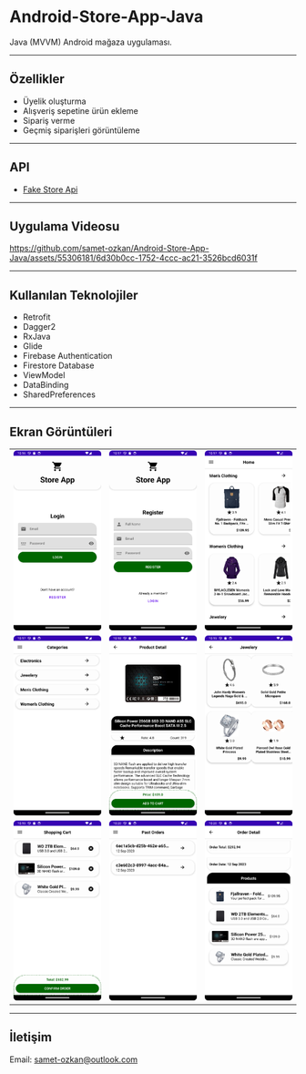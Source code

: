 # Android-Store-App-Java
Java (MVVM) Android mağaza uygulaması.

---
## Özellikler
* Üyelik oluşturma
* Alışveriş sepetine ürün ekleme
* Sipariş verme
* Geçmiş siparişleri görüntüleme

---

## API
- [Fake Store Api](https://github.com/keikaavousi/fake-store-api)


---

## Uygulama Videosu



https://github.com/samet-ozkan/Android-Store-App-Java/assets/55306181/6d30b0cc-1752-4ccc-ac21-3526bcd6031f



---
## Kullanılan Teknolojiler
* Retrofit
* Dagger2
* RxJava
* Glide
* Firebase Authentication
* Firestore Database
* ViewModel
* DataBinding
* SharedPreferences

---
## Ekran Görüntüleri
<table>
  <tr>
    <td align="center"><img src="Screenshots/Screenshot_20230912_131630.png" alt="Ekran Görüntüsü 1" width="200"></td>
    <td align="center"><img src="Screenshots/Screenshot_20230912_131709.png" alt="Ekran Görüntüsü 2" width="200"></td>
    <td align="center"><img src="Screenshots/Screenshot_20230912_131752.png" alt="Ekran Görüntüsü 3" width="200"></td>
  </tr>
  <tr>
    <td align="center"><img src="Screenshots/Screenshot_20230912_131802.png" alt="Ekran Görüntüsü 4" width="200"></td>
    <td align="center"><img src="Screenshots/Screenshot_20230912_131846.png" alt="Ekran Görüntüsü 5" width="200"></td>
    <td align="center"><img src="Screenshots/Screenshot_20230912_131910.png" alt="Ekran Görüntüsü 6" width="200"></td>
  </tr>
   <tr>
    <td align="center"><img src="Screenshots/Screenshot_20230912_131952.png" alt="Ekran Görüntüsü 4" width="200"></td>
    <td align="center"><img src="Screenshots/Screenshot_20230912_132033.png" alt="Ekran Görüntüsü 5" width="200"></td>
    <td align="center"><img src="Screenshots/Screenshot_20230912_132052.png" alt="Ekran Görüntüsü 6" width="200"></td>
  </tr>
</table>

---
## İletişim
<p>Email: <a href="mailto:samet-ozkan@outlook.com">samet-ozkan@outlook.com</a></p>
